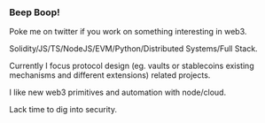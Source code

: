 ### Beep Boop!

Poke me on twitter if you work on something interesting in web3.

Solidity/JS/TS/NodeJS/EVM/Python/Distributed Systems/Full Stack.

Currently I focus protocol design (eg. vaults or stablecoins existing mechanisms and different extensions) related projects.

I like new web3 primitives and automation with node/cloud.

Lack time to dig into security.

<!--
**shortdoom/shortdoom** is a ✨ _special_ ✨ repository because its `README.md` (this file) appears on your GitHub profile.

Here are some ideas to get you started:

- 🔭 I’m currently working on ...
- 🌱 I’m currently learning ...
- 👯 I’m looking to collaborate on ...
- 🤔 I’m looking for help with ...
- 💬 Ask me about ...
- 📫 How to reach me: ...
- 😄 Pronouns: ...
- ⚡ Fun fact: ...
-->
